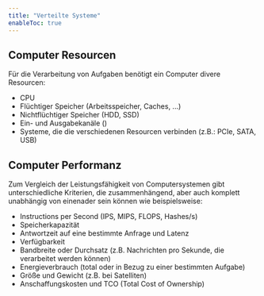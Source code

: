 ```yaml
---
title: "Verteilte Systeme"
enableToc: true
---
```


## Computer Resourcen
Für die Verarbeitung von Aufgaben benötigt ein Computer divere Resourcen:
- CPU
- Flüchtiger Speicher (Arbeitsspeicher, Caches, ...)
- Nichtflüchtiger Speicher (HDD, SSD)
- Ein- und Ausgabekanäle ()
- Systeme, die die verschiedenen Resourcen verbinden (z.B.: PCIe, SATA, USB)

## Computer Performanz
Zum Vergleich der Leistungsfähigkeit von Computersystemen gibt unterschiedliche Kriterien, die zusammenhängend, aber auch komplett unabhängig von einenader sein können
wie beispielsweise: 
- Instructions per Second (IPS, MIPS, FLOPS, Hashes/s)
- Speicherkapazität
- Antwortzeit auf eine bestimmte Anfrage und Latenz
- Verfügbarkeit
- Bandbreite oder Durchsatz (z.B. Nachrichten pro Sekunde, die verarbeitet werden können)
- Energieverbrauch (total oder in Bezug zu einer bestimmten Aufgabe)
- Größe und Gewicht (z.B. bei Satelliten)
- Anschaffungskosten und TCO (Total Cost of Ownership)
